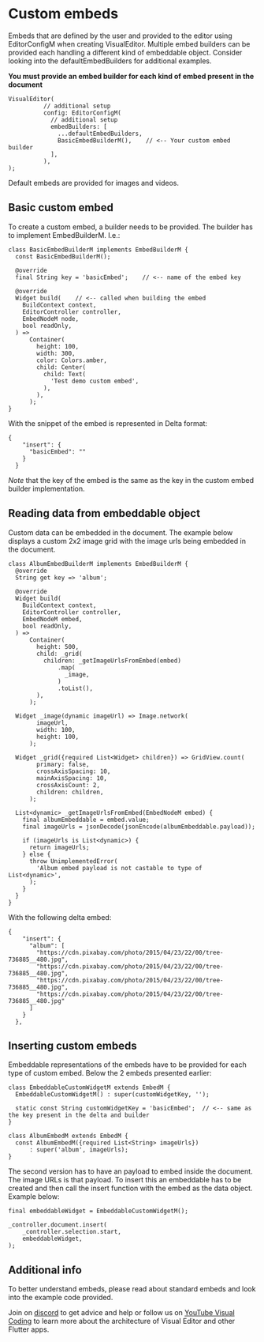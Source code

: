 # Custom embeds
Embeds that are defined by the user and provided to the editor using EditorConfigM when creating VisualEditor. Multiple embed builders can be provided each handling a different kind of embeddable object. Consider looking into the defaultEmbedBuilders for additional examples.

**You must provide an embed builder for each kind of embed present in the document**

```
VisualEditor(
          // additional setup
          config: EditorConfigM(
            // additional setup
            embedBuilders: [
              ...defaultEmbedBuilders,
              BasicEmbedBuilderM(),    // <-- Your custom embed builder
            ],
          ),
);
```

Default embeds are provided for images and videos.

## Basic custom embed
To create a custom embed, a builder needs to be provided. The builder has to implement EmbedBuilderM. I.e.:

```
class BasicEmbedBuilderM implements EmbedBuilderM {
  const BasicEmbedBuilderM();

  @override
  final String key = 'basicEmbed';    // <-- name of the embed key

  @override
  Widget build(    // <-- called when building the embed
    BuildContext context,
    EditorController controller,
    EmbedNodeM node,
    bool readOnly,
  ) =>
      Container(
        height: 100,
        width: 300,
        color: Colors.amber,
        child: Center(
          child: Text(
            'Test demo custom embed',
          ),
        ),
      );
}
```

With the snippet of the embed is represented in Delta format:

```
{
    "insert": {
      "basicEmbed": ""
    }
  }
```

*Note* that the key of the embed is the same as the key in the custom embed builder implementation.

## Reading data from embeddable object
Custom data can be embedded in the document. The example below displays a custom 2x2 image grid with the image urls being embedded in the document.

```
class AlbumEmbedBuilderM implements EmbedBuilderM {
  @override
  String get key => 'album';

  @override
  Widget build(
    BuildContext context,
    EditorController controller,
    EmbedNodeM embed,
    bool readOnly,
  ) =>
      Container(
        height: 500,
        child: _grid(
          children: _getImageUrlsFromEmbed(embed)
              .map(
                _image,
              )
              .toList(),
        ),
      );

  Widget _image(dynamic imageUrl) => Image.network(
        imageUrl,
        width: 100,
        height: 100,
      );

  Widget _grid({required List<Widget> children}) => GridView.count(
        primary: false,
        crossAxisSpacing: 10,
        mainAxisSpacing: 10,
        crossAxisCount: 2,
        children: children,
      );

  List<dynamic> _getImageUrlsFromEmbed(EmbedNodeM embed) {
    final albumEmbeddable = embed.value;
    final imageUrls = jsonDecode(jsonEncode(albumEmbeddable.payload));

    if (imageUrls is List<dynamic>) {
      return imageUrls;
    } else {
      throw UnimplementedError(
        'Album embed payload is not castable to type of List<dynamic>',
      );
    }
  }
}
```

With the following delta embed:

```
{
    "insert": {
      "album": [
        "https://cdn.pixabay.com/photo/2015/04/23/22/00/tree-736885__480.jpg",
        "https://cdn.pixabay.com/photo/2015/04/23/22/00/tree-736885__480.jpg",
        "https://cdn.pixabay.com/photo/2015/04/23/22/00/tree-736885__480.jpg",
        "https://cdn.pixabay.com/photo/2015/04/23/22/00/tree-736885__480.jpg"
      ]
    }
  },
```

## Inserting custom embeds
Embeddable representations of the embeds have to be provided for each type of custom embed. Below the 2 embeds presented earlier:

```
class EmbeddableCustomWidgetM extends EmbedM {
  EmbeddableCustomWidgetM() : super(customWidgetKey, '');

  static const String customWidgetKey = 'basicEmbed';  // <-- same as the key present in the delta and builder
}
```

```
class AlbumEmbedM extends EmbedM {
  const AlbumEmbedM({required List<String> imageUrls})
      : super('album', imageUrls);
}
```

The second version has to have an payload to embed inside the document. The image URLs is that payload. To insert this an embeddable has to be created and then call the insert function with the embed as the data object. Example below:

```
final embeddableWidget = EmbeddableCustomWidgetM();

_controller.document.insert(
    _controller.selection.start,
    embeddableWidget,
);
```

## Additional info
To better understand embeds, please read about standard embeds and look into the example code provided.

Join on [discord](https://discord.gg/XpGygmXde4) to get advice and help or follow us on [YouTube Visual Coding](https://www.youtube.com/channel/UC2-5lfNbbErIds0Iuai8yfA) to learn more about the architecture of Visual Editor and other Flutter apps.
